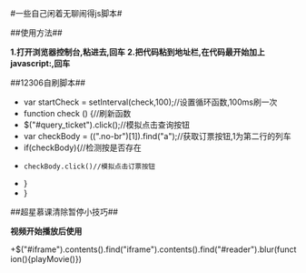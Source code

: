 #一些自己闲着无聊闹得js脚本#

##使用方法##

**1.打开浏览器控制台,粘进去,回车**
**2.把代码粘到地址栏,在代码最开始加上javascript:,回车**

##12306自刷脚本##

+ var startCheck = setInterval(check,100);//设置循环函数,100ms刷一次
+   function check () {//刷新函数
+   $("#query_ticket").click();//模拟点击查询按钮
+   var checkBody = $($(".no-br")[1]).find("a");//获取订票按钮,1为第二行的列车
+   if(checkBody){//检测按是否存在
+     checkBody.click()//模拟点击订票按钮
+   }
+ }

##超星慕课清除暂停小技巧##

**视频开始播放后使用**

+$("#iframe").contents().find("iframe").contents().find("#reader").blur(function(){playMovie()})

